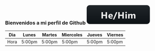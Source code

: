 ### Bienvenidos a mi perfil de Github   <img src="https://raw.githubusercontent.com/8bithemant/8bithemant/master/svg/pronouns/hehim.svg" >

| Dia  | Lunes  | Martes | Miercoles | Jueves | Viernes |
|------|--------|--------|-----------|--------|---------|
| Hora | 5:00pm | 5:00pm |   5:00pm  | 5:00pm | 5:00pm  |


